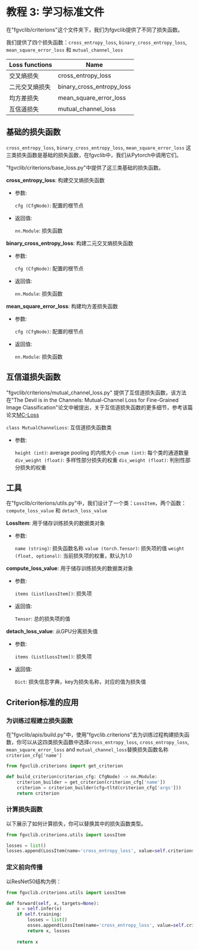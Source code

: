 # 教程 3: 学习标准文件

在"fgvclib/criterions"这个文件夹下，我们为fgvclib提供了不同了损失函数。

我们提供了四个损失函数：`cross_entropy_loss`, `binary_cross_entropy_loss`, `mean_square_error_loss` 和 `mutual_channel_loss`

| Loss functions         | Name                       |
| ---------------------- | -------------------------- |
| 交叉熵损失              | cross_entropy_loss         |
| 二元交叉熵损失            | binary_cross_entropy_loss  |
| 均方差损失              | mean_square_error_loss     |
| 互信道损失              | mutual_channel_loss        |

## 基础的损失函数

`cross_entropy_loss`, `binary_cross_entropy_loss`, `mean_square_error_loss` 这三类损失函数是基础的损失函数，在fgvclib中，我们从Pytorch中调用它们。

"fgvclib/criterions/base_loss.py"中提供了这三类基础的损失函数。

**cross_entropy_loss**: 构建交叉熵损失函数
- 参数:

  ```cfg (CfgNode)```: 配置的根节点

- 返回值:

  ```nn.Module```: 损失函数

**binary_cross_entropy_loss**: 构建二元交叉熵损失函数
- 参数:

  ```cfg (CfgNode)```: 配置的根节点

- 返回值:

  ```nn.Module```: 损失函数

**mean_square_error_loss**: 构建均方差损失函数
- 参数:

  ```cfg (CfgNode)```: 配置的根节点

- 返回值:

  ```nn.Module```: 损失函数

## 互信道损失函数

"fgvclib/criterions/mutual_channel_loss.py" 提供了互信道损失函数，该方法在"The Devil is in the Channels: Mutual-Channel Loss for Fine-Grained Image Classification"论文中被提出，关于互信道损失函数的更多细节，参考该篇论文[MC-Loss](https://arxiv.org/abs/2002.04264)

```class MutualChannelLoss```: 互信道损失函数类
- 参数:

  ```height (int)```: average pooling 的内核大小
  ```cnum (int)```: 每个类的通道数量
  ```div_weight (float)```: 多样性部分损失的权重
  ```dis_weight (float)```: 判别性部分损失的权重

## 工具


在"fgvclib/criterions/utils.py"中，我们设计了一个类：`LossItem`，两个函数：`compute_loss_value` 和 `detach_loss_value`

**LossItem**: 用于储存训练损失的数据类对象
- 参数:

  `name (string)`: 损失函数名称
  `value (torch.Tensor)`: 损失项的值
  `weight (float, optional)`: 当前损失项的权重，默认为1.0

**compute_loss_value**: 用于储存训练损失的数据类对象
- 参数:

  `items (List[LossItem])`: 损失项

- 返回值:
  
  `Tensor`: 总的损失项的值

**detach_loss_value**: 从GPU分离损失值
- 参数:

  `items (List[LossItem])`: 损失项

- 返回值:
  
  `Dict`: 损失信息字典，key为损失名称，对应的值为损失值

## Criterion标准的应用

### 为训练过程建立损失函数

在"fgvclib/apis/build.py"中，使用"fgvclib.criterions"去为训练过程构建损失函数，你可以从这四类损失函数中选择`cross_entropy_loss`, `cross_entropy_loss`, `mean_square_error_loss` and `mutual_channel_loss`替换损失函数名称`criterion_cfg['name']`

```python
from fgvclib.criterions import get_criterion

def build_criterion(criterion_cfg: CfgNode) -> nn.Module:
    criterion_builder = get_criterion(criterion_cfg['name'])
    criterion = criterion_builder(cfg=tltd(criterion_cfg['args']))
    return criterion
```

### 计算损失函数

以下展示了如何计算损失，你可以替换其中的损失函数类型。

```python
from fgvclib.criterions.utils import LossItem

losses = list()
losses.append(LossItem(name='cross_entropy_loss', value=self.criterions['cross_entropy_loss']['fn'](x, targets)))
```

### 定义前向传播
以ResNet50结构为例：

```python
from fgvclib.criterions.utils import LossItem

def forward(self, x, targets=None):
    x = self.infer(x)
    if self.training:
        losses = list()
        osses.append(LossItem(name='cross_entropy_loss', value=self.criterions['cross_entropy_loss']['fn'](x, targets)))
        return x, losses
        
    return x
```



